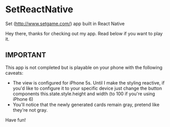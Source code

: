 # SetReactNative
Set (http://www.setgame.com/) app built in React Native

Hey there, thanks for checking out my app. Read below if you want to play it.

## IMPORTANT ##
This app is not completed but is playable on your phone with the following caveats: 
- The view is configured for iPhone 5s. Until I make the styling reactive, if you'd like to configure it to your specific 
  device just change the button components this.state.style.height and width (to 100 if you're using iPhone 6)
- You'll notice that the newly generated cards remain gray, pretend like they're not gray.

Have fun!
